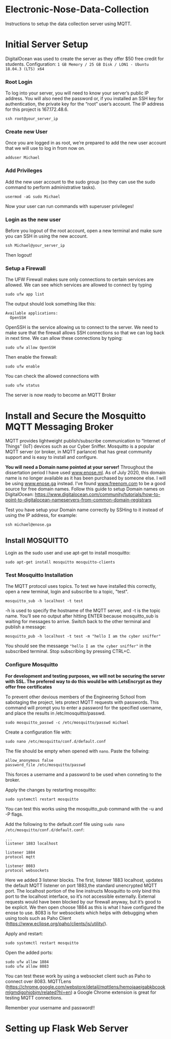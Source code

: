 # Electronic-Nose-Data-Collection
Instructions to setup the data collection server using MQTT.


# Initial Server Setup
DigitalOcean was used to create the server as they offer $50 free credit for students.
Configuration:  `1 GB Memory / 25 GB Disk / LON1 - Ubuntu 18.04.3 (LTS) x64`

### Root Login
To log into your server, you will need to know your server’s public IP address. You will also need the password or, if you installed an SSH key for authentication, the private key for the “root” user’s account. The IP address for this project is 167.172.48.6.
```
ssh root@your_server_ip
```


### Create new User
Once you are logged in as root, we’re prepared to add the new user account that we will use to log in from now on.
```
adduser Michael
```

### Add Privileges 
Add the new user account to the sudo group (so they can use the sudo command to perform administrative tasks).
```
usermod -aG sudo Michael
```
Now your user can run commands with superuser privileges! 

### Login as the new user
Before you logout of the root account, open a new terminal and make sure you can SSH in using the new account.
```
ssh Michael@your_server_ip
```
Then logout!

### Setup a Firewall
The UFW Firewall makes sure only connections to certain services are allowed.
We can see which services are allowed to connect by typing
```
sudo ufw app list
```
The output should look something like this:
```
Available applications:
  OpenSSH
```
OpenSSH is the service allowing us to connect to the server.
We need to make sure that the firewall allows SSH connections so that we can log back in next time. We can allow these connections by typing:
```
sudo ufw allow OpenSSH
```
Then enable the firewall:
```
sudo ufw enable
```
You can check the allowed connections with 
```
sudo ufw status
```
The server is now ready to become an MQTT Broker

# Install and Secure the Mosquitto MQTT Messaging Broker

MQTT provides lightweight publish/subscribe communication to “Internet of Things” (IoT) devices such as our Cyber Sniffer.
Mosquitto is a popular MQTT server (or broker, in MQTT parlance) that has great community support and is easy to install and configure.

**You will need a Domain name pointed at your server!** Throughout the dissertation period I have used www.enose.ml. As of July 2020, this domain name is no longer available as it has been purchased by someone else. 
I will be using www.enose.ga instead. I've found www.freenom.com to be a good source for free domain names.
Follow this guide to setup Domain names on DigitalOcean: https://www.digitalocean.com/community/tutorials/how-to-point-to-digitalocean-nameservers-from-common-domain-registrars

Test you have setup your Domain name correctly by SSHing to it instead of using the IP address, for example:
```
ssh michael@enose.ga
```

## Install MOSQUITTO
Login as the sudo user and use apt-get to install mosquitto:
```
sudo apt-get install mosquitto mosquitto-clients
```

### Test Mosquitto Installation
The MQTT protocol uses topics. To test we have installed this correctly, open a new terminal, login and subscribe to a topic, "test".
```
mosquitto_sub -h localhost -t test
```
-h is used to specify the hostname of the MQTT server, and -t is the topic name. You’ll see no output after hitting ENTER because mosquitto_sub is waiting for messages to arrive. Switch back to the other terminal and publish a message:
```
mosquitto_pub -h localhost -t test -m "hello I am the cyber sniffer"
```

You should see the messaege `"hello I am the cyber sniffer"` in the subscribed terminal. Stop subscribing by pressing CTRL+C.

### Configure Mosquitto
**For development and testing purposes, we will not be securing the server with SSL. The prefered way to do this would be with LetsEncrypt as they offer free certificates**

To prevent other devious members of the Engineering School from sabotaging the project, lets protect MQTT requests with passwords.
This command will prompt you to enter a password for the specified username, and place the results in /etc/mosquitto/passwd.
```
sudo mosquitto_passwd -c /etc/mosquitto/passwd michael
```

Create a configuration file with:
```
sudo nano /etc/mosquitto/conf.d/default.conf
```
The file should be empty when opened with `nano`.
Paste the follwing:
```
allow_anonymous false
password_file /etc/mosquitto/passwd
```
This forces a username and a password to be used when conneting to the broker.

Apply the changes by restarting mosquitto:
```
sudo systemctl restart mosquitto
```
You can test this works using the mosquitto_pub command with the -u and -P flags.

Add the following to the default.conf file using `sudo nano /etc/mosquitto/conf.d/default.conf`:
```
...
listener 1883 localhost

listener 1884
protocol mqtt

listener 8083
protocol websockets
```

Here we added 3 listener blocks. 
The first, listener 1883 localhost, updates the default MQTT listener on port 1883,the standard unencrypted MQTT port. The localhost portion of the line instructs Mosquitto to only bind this port to the localhost interface, so it’s not accessible externally. External requests would have been blocked by our firewall anyway, but it’s good to be explicit.
We then open choose 1884 as this is what I have configured the enose to use.
8083 is for websockets which helps with debugging when using tools such as Paho Client (https://www.eclipse.org/paho/clients/js/utility/).

Apply and restart:
```
sudo systemctl restart mosquitto
```

Open the added ports:
```
sudo ufw allow 1884
sudo ufw allow 8083
```

You can test these work by using a websocket client such as Paho to connect over 8083.
MQTTLens (https://chrome.google.com/webstore/detail/mqttlens/hemojaaeigabkbcookmlgmdigohjobjm/related?hl=en) a Google Chrome extension is great for testing MQTT connections. 

Remember your username and password!!

# Setting up Flask Web Server















